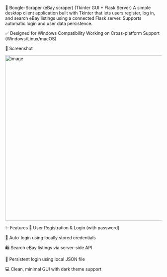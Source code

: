  🛒 Boogle-Scraper (eBay scraper) (Tkinter GUI + Flask Server)
A simple desktop client application built with Tkinter that lets users register, log in, and search eBay listings using a connected Flask server. Supports automatic login and user data persistence.

✅ Designed for Windows Compatibility
Working on Cross-platform Support (Windows/Linux/macOS)

📸 Screenshot


<img width="595" height="532" alt="image" src="https://github.com/user-attachments/assets/61ee1a5c-f0d0-4aa6-bebf-00751bb09b83" />


✨ Features
🔐 User Registration & Login (with password)

🔁 Auto-login using locally stored credentials

🛍️ Search eBay listings via server-side API

💾 Persistent login using local JSON file

💻 Clean, minimal GUI with dark theme support

